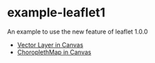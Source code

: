 # example-leaflet1
An example to use the new feature of leaflet 1.0.0

- [Vector Layer in Canvas](https://brandonxiang.github.io/example-leaflet1/vectorLayer) 
- [ChoroplethMap in Canvas](https://brandonxiang.github.io/example-leaflet1/choroplethMap) 